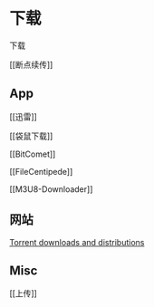 # 下载



下载

[[断点续传]]


## App

[[迅雷]]

[[袋鼠下载]]

[[BitComet]]

[[FileCentipede]]

[[M3U8-Downloader]]

## 网站

[Torrent downloads and distributions](https://iknowwhatyoudownload.com/en/peer/)



## Misc

[[上传]]



